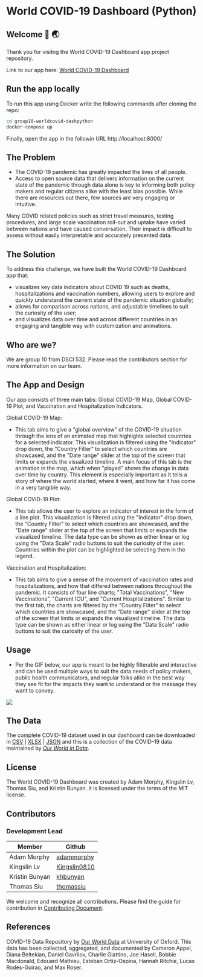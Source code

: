 # World COVID-19 Dashboard (Python)

## Welcome :microbe: :earth_asia:

Thank you for visitng the World COVID-19 Dashboard app project repository.

Link to our app here: [World COVID-19 Dashboard](https://worldcovid-dashpy.herokuapp.com/)

## Run the app locally

To run this app using Docker write the following commands after cloning the repo:

```bash
cd group10-worldcovid-dashpython
docker-compose up
```
Finally, open the app in the followin URL http://localhost:8000/

## The Problem

- The COVID-19 pandemic has greatly impacted the lives of all people.
- Access to open source data that delivers information on the current state of the pandemic through data alone is key to informing both policy makers and regular citizens alike with the least bias possible. While there are resources out there, few sources are very engaging or intuitive.

Many COVID related policies such as strict travel measures, testing procedures, and large scale vaccination roll-out and uptake have varied between nations and have caused conversation. Their impact is difficult to assess without easily interpretable and accurately presented data.

## The Solution
To address this challenge, we have built the World COVID-19 Dashboard app that:
- visualizes key data indicators about COVID 19 such as deaths, hospitalizations and vaccination numbers, allowing users to explore and quickly understand the current state of the pandemic situation globally;
- allows for comparison across nations, and adjustable timelines to suit the curiosity of the user;
- and visualizes data over time and across different countries in an engaging and tangible way with customization and animations.

## Who are we?

We are group 10 from DSCI 532. Please read the contributors section for more information on our team.

## The App and Design
Our app consists of three main tabs: Global COVID-19 Map, Global COVID-19 Plot, and Vaccination and Hospitalization Indicators.

Global COVID-19 Map:
 - This tab aims to give a "global overview" of the COVID-19 situation through the lens of an animated map that highlights selected countries for a selected indicator. This visualization is filtered using the "Indicator" drop down, the "Country Filter" to select which countries are showcased, and the "Date range" slider at the top of the screen that limits or expands the visualized timeline. A main focus of this tab is the animation in the map, which when "played" shows the change in data over time by country. This element is especially important as it tells a story of where the world started, where it went, and how far it has come in a very tangible way.

Global COVID-19 Plot:  
- This tab allows the user to explore an indicator of interest in the form of a line plot. This visualization is filtered using the "Indicator" drop down, the "Country Filter" to select which countries are showcased, and the "Date range" slider at the top of the screen that limits or expands the visualized timeline. The data type can be shown as either linear or log using the "Data Scale" radio buttons to suit the curiosity of the user. Countries within the plot can be highlighted be selecting them in the legend.

Vaccination and Hospitalization:
- This tab aims to give a sense of the movement of vaccination rates and hospitalizations, and how that differed between nations throughout the pandemic. It consists of four line charts; "Total Vaccinations", "New Vaccinations", "Current ICU", and "Current Hospitalizations". Similar to the first tab, the charts are filtered by the "Country Filter" to select which countries are showcased, and the "Date range" slider at the top of the screen that limits or expands the visualized timeline. The data type can be shown as either linear or log using the "Data Scale" radio buttons to suit the curiosity of the user.

## Usage
- Per the GIF below, our app is meant to be highly filterable and interactive and can be used multiple ways to suit the data needs of policy makers, public health communicators, and regular folks alike in the best way they see fit for the impacts they want to understand or the message they want to convey.

![](docs/images/Usage.gif)

## The Data
The complete COVID-19 dataset used in our dashboard can be downloaded in [CSV](https://covid.ourworldindata.org/data/owid-covid-data.csv) | [XLSX](https://covid.ourworldindata.org/data/owid-covid-data.xlsx) | [JSON](https://covid.ourworldindata.org/data/owid-covid-data.json) and this is a collection of the COVID-19 data maintained by [_Our World in Data_](https://ourworldindata.org/coronavirus).

## License

The World COVID-19 Dashboard was created by Adam Morphy, Kingslin Lv, Thomas Siu, and Kristin Bunyan. It is licensed under the terms of the MIT license.

## Contributors
### Development Lead

| Member        | Github                                            |
|---------------|---------------------------------------------------|
| Adam Morphy   | [adammorphy](https://github.com/adammorphy)       |
| Kingslin Lv   | [Kingslin0810](https://github.com/Kingslin0810)   |
| Kristin Bunyan| [khbunyan](https://github.com/khbunyan)           |
| Thomas Siu    | [thomassiu](https://github.com/thomassiu)         |

We welcome and recognize all contributions. Please find the guide for contribution in [Contributing Document](https://github.com/UBC-MDS/group10-worldcovid-dashpython/blob/main/CONTRIBUTING.md).

## References

COVID-19 Data Repository by [Our World Data](https://ourworldindata.org/coronavirus) at University of Oxford. This data has been collected, aggregated, and documented by Cameron Appel, Diana Beltekian, Daniel Gavrilov, Charlie Giattino, Joe Hasell, Bobbie Macdonald, Edouard Mathieu, Esteban Ortiz-Ospina, Hannah Ritchie, Lucas Rodés-Guirao, and Max Roser.

